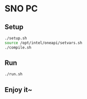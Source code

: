 # SNO PC

## Setup

```bash
./setup.sh
source /opt/intel/oneapi/setvars.sh
./compile.sh
```

## Run

```bash
./run.sh
```

## Enjoy it~
